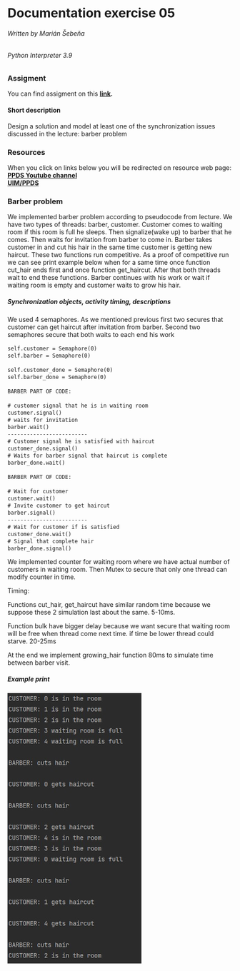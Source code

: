 # Documentation exercise 05
###### Written by Marián Šebeňa
###### Python Interpreter 3.9
### Assigment 
You can find assigment on this  **[link](https://uim.fei.stuba.sk/i-ppds/6-cvicenie-menej-klasicke-synchronizacne-problemy/).** 
#### Short description 
Design a solution and model at least one of the synchronization issues discussed in the lecture:
barber problem
### Resources
When you click on links below you will be redirected on resource web page: </br>
**[PPDS Youtube channel](https://www.youtube.com/channel/UCnTxtvNFlicb2Mn0a6w8N-A)** <br/>
**[UIM/PPDS](https://uim.fei.stuba.sk/predmet/i-ppds/)** <br/>

### Barber problem

We implemented barber problem according to pseudocode from lecture. We have two types of threads: barber, customer.
Customer comes to waiting room if this room is full he sleeps. Then signalize(wake up) to barber that he comes. Then waits
for invitation from barber to come in. Barber takes customer in and cut his hair in the same time 
customer is getting new haircut. These two functions run competitive. As a proof of competitive run we can see
print example below when for a same time once function cut_hair ends first and once function get_haircut. After that both threads 
wait to end these functions. Barber continues with his work or wait if waiting room is empty and customer waits to grow his hair. 
##### Synchronization objects, activity timing, descriptions
We used 4 semaphores. As we mentioned previous first two secures that customer can get haircut after invitation from barber. 
Second two semaphores secure that both waits to each end his work

```
self.customer = Semaphore(0)
self.barber = Semaphore(0)

self.customer_done = Semaphore(0)
self.barber_done = Semaphore(0)

BARBER PART OF CODE:

# customer signal that he is in waiting room
customer.signal() 
# waits for invitation
barber.wait()
-------------------------
# Customer signal he is satisfied with haircut
customer_done.signal()
# Waits for barber signal that haircut is complete
barber_done.wait()

BARBER PART OF CODE:

# Wait for customer 
customer.wait()
# Invite customer to get haircut
barber.signal()
-------------------------
# Wait for customer if is satisfied
customer_done.wait()
# Signal that complete hair
barber_done.signal()
```
We implemented counter for waiting room where we have actual number of customers in waiting room. Then Mutex to secure
that only one thread can modify counter in time.

Timing:

Functions cut_hair, get_haircut have similar random time because we suppose these 2 simulation last about the same. 5-10ms.

Function bulk have bigger delay because we want secure that waiting room will be free when thread come next time. 
if time be lower thread could starve. 20-25ms

At the end we implement growing_hair function 80ms to simulate time between barber visit.
##### Example print

![plot](./img/ll.jpg)



